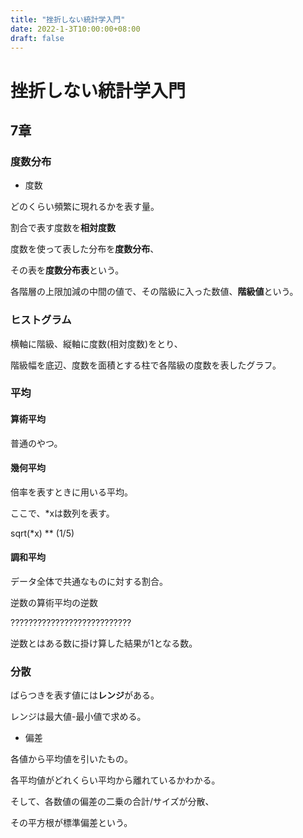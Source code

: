 ```yaml
---
title: "挫折しない統計学入門"
date: 2022-1-3T10:00:00+08:00
draft: false
---
```

# 挫折しない統計学入門



## 7章



### 度数分布



* 度数



どのくらい頻繁に現れるかを表す量。



割合で表す度数を**相対度数**



度数を使って表した分布を**度数分布**、



その表を**度数分布表**という。



各階層の上限加減の中間の値で、その階級に入った数値、**階級値**という。



### ヒストグラム



横軸に階級、縦軸に度数(相対度数)をとり、



階級幅を底辺、度数を面積とする柱で各階級の度数を表したグラフ。



### 平均



#### 算術平均



普通のやつ。



#### 幾何平均



倍率を表すときに用いる平均。



ここで、*xは数列を表す。



sqrt(*x) ** (1/5)



#### 調和平均



データ全体で共通なものに対する割合。



逆数の算術平均の逆数



???????????????????????????



逆数とはある数に掛け算した結果が1となる数。



### 分散



ばらつきを表す値には**レンジ**がある。



レンジは最大値-最小値で求める。



* 偏差



各値から平均値を引いたもの。



各平均値がどれくらい平均から離れているかわかる。



そして、各数値の偏差の二乗の合計/サイズが分散、



その平方根が標準偏差という。

